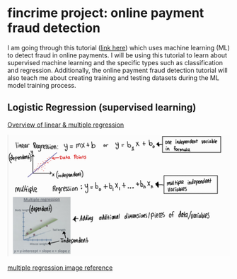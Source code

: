# fincrime project: online payment fraud detection

I am going through this tutorial ([link here](https://www.geeksforgeeks.org/online-payment-fraud-detection-using-machine-learning-in-python/)) which uses machine learning (ML) to detect fraud in online payments. I will be using this tutorial to learn about supervised machine learning and the specific types such as classification and regression. Additionally, the online payment fraud detection tutorial will also teach me about creating training and testing datasets during the ML model training process.

## Logistic Regression (supervised learning) 

<ins> Overview of linear & multiple regression </ins>

<img src="images/Linear_multiple_regression.jpg" width="700">

[multiple regression image reference](https://www.youtube.com/watch?v=zITIFTsivN8)

